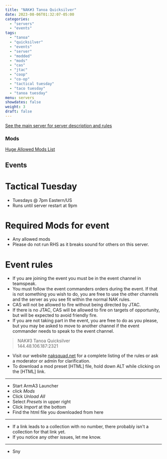 ```yaml
---
title: "NAK#3 Tanoa Quicksilver"
date: 2023-08-06T01:32:07-05:00
categories:
  - "servers"
  - "events"
tags:
  - "tanoa"
  - "quicksilver"
  - "events"
  - "server"
  - "modded"
  - "mods"
  - "cas"
  - "jtac"
  - "coop"
  - "co-op"
  - "tactical tuesday"
  - "taco tuesday"
  - "tanoa tuesday"
menu: servers
showdates: false
weight: 3
draft: false
---
```

[See the main server for server description and rules](https://www.naksquad.net/servers/ourservers/)
<!-- more -->
### Mods
[Huge Allowed Mods List](https://www.naksquad.net/mods/approved-mods/)

## Events

# Tactical Tuesday
- Tuesdays @ 7pm Eastern/US
- Runs until server restart at 9pm

# Required Mods for event

- Any allowed mods
- Please do not run RHS as it breaks sound for others on this server.

# Event rules

- If you are joining the event you must be in the event channel in teamspeak.
- You must follow the event commanders orders during the event. If that is not something you wish to do, you are free to use the other channels and the server as you see fit within the normal NAK rules.
- CAS will not be allowed to fire without being directed by JTAC.
- If there is no JTAC, CAS will be allowed to fire on targets of opportunity, but will be expected to avoid friendly fire.
- If you are not taking part in the event, you are free to do as you please, but you may be asked to move to another channel if the event commander needs to speak to the event channel.

> NAK#3 Tanoa Quicksilver \
144.48.106.187:2321

- Visit our website [naksquad.net](https://naksquad.net) for a complete listing of the rules or ask a moderator or admin for clarification.
- To download a mod preset [HTML] file, hold down ALT while clicking on the [HTML] link.
---
- Start ArmA3 Launcher
- click <i>Mods</i>
- Click <i>Unload All</i>
- Select <i>Presets</i> in upper right
- Click <i>Import</i> at the bottom
- Find the html file you downloaded from here
---
- If a link leads to a collection with no number, there probably isn't a collection for that link yet.
- If you notice any other issues, let me know.
---
- Sny
